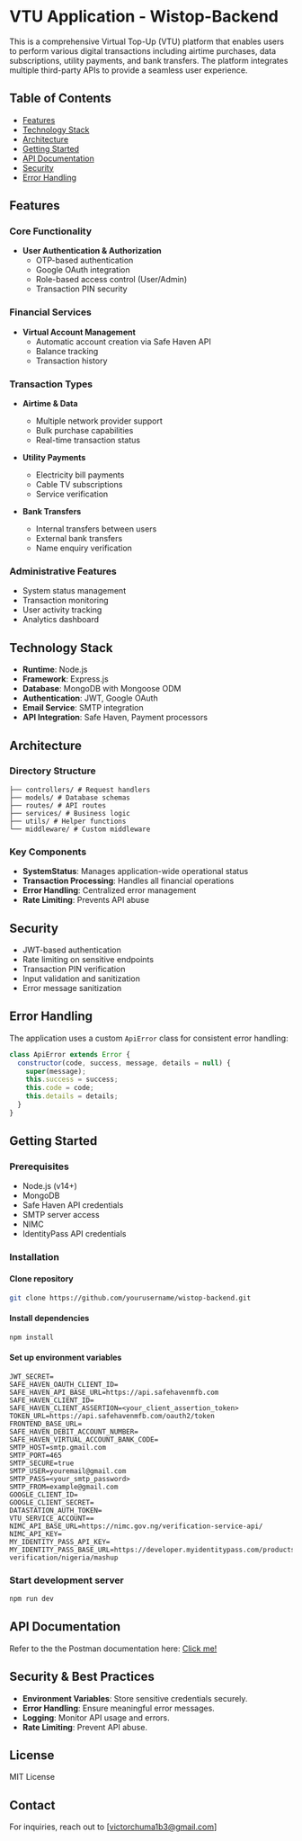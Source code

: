 # VTU Application - Wistop-Backend

This is a comprehensive Virtual Top-Up (VTU) platform that enables users to perform various digital transactions including airtime purchases, data subscriptions, utility payments, and bank transfers. The platform integrates multiple third-party APIs to provide a seamless user experience.

## Table of Contents

- [Features](#features)
- [Technology Stack](#technology-stack)
- [Architecture](#architecture)
- [Getting Started](#getting-started)
- [API Documentation](#api-documentation)
- [Security](#security)
- [Error Handling](#error-handling)

## Features

### Core Functionality

- **User Authentication & Authorization**
  - OTP-based authentication
  - Google OAuth integration
  - Role-based access control (User/Admin)
  - Transaction PIN security

### Financial Services

- **Virtual Account Management**
  - Automatic account creation via Safe Haven API
  - Balance tracking
  - Transaction history

### Transaction Types

- **Airtime & Data**

  - Multiple network provider support
  - Bulk purchase capabilities
  - Real-time transaction status

- **Utility Payments**

  - Electricity bill payments
  - Cable TV subscriptions
  - Service verification

- **Bank Transfers**
  - Internal transfers between users
  - External bank transfers
  - Name enquiry verification

### Administrative Features

- System status management
- Transaction monitoring
- User activity tracking
- Analytics dashboard

## Technology Stack

- **Runtime**: Node.js
- **Framework**: Express.js
- **Database**: MongoDB with Mongoose ODM
- **Authentication**: JWT, Google OAuth
- **Email Service**: SMTP integration
- **API Integration**: Safe Haven, Payment processors

## Architecture

### Directory Structure

```
├── controllers/ # Request handlers
├── models/ # Database schemas
├── routes/ # API routes
├── services/ # Business logic
├── utils/ # Helper functions
└── middleware/ # Custom middleware
```

### Key Components

- **SystemStatus**: Manages application-wide operational status
- **Transaction Processing**: Handles all financial operations
- **Error Handling**: Centralized error management
- **Rate Limiting**: Prevents API abuse

## Security

- JWT-based authentication
- Rate limiting on sensitive endpoints
- Transaction PIN verification
- Input validation and sanitization
- Error message sanitization

## Error Handling

The application uses a custom `ApiError` class for consistent error handling:

```javascript
class ApiError extends Error {
  constructor(code, success, message, details = null) {
    super(message);
    this.success = success;
    this.code = code;
    this.details = details;
  }
}
```

## Getting Started

### Prerequisites

- Node.js (v14+)
- MongoDB
- Safe Haven API credentials
- SMTP server access
- NIMC
- IdentityPass API credentials

### Installation

#### Clone repository

```bash
git clone https://github.com/yourusername/wistop-backend.git
```

#### Install dependencies

```bash
npm install
```

#### Set up environment variables

```env
JWT_SECRET=
SAFE_HAVEN_OAUTH_CLIENT_ID=
SAFE_HAVEN_API_BASE_URL=https://api.safehavenmfb.com
SAFE_HAVEN_CLIENT_ID=
SAFE_HAVEN_CLIENT_ASSERTION=<your_client_assertion_token>
TOKEN_URL=https://api.safehavenmfb.com/oauth2/token
FRONTEND_BASE_URL=
SAFE_HAVEN_DEBIT_ACCOUNT_NUMBER=
SAFE_HAVEN_VIRTUAL_ACCOUNT_BANK_CODE=
SMTP_HOST=smtp.gmail.com
SMTP_PORT=465
SMTP_SECURE=true
SMTP_USER=youremail@gmail.com
SMTP_PASS=<your_smtp_password>
SMTP_FROM=example@gmail.com
GOOGLE_CLIENT_ID=
GOOGLE_CLIENT_SECRET=
DATASTATION_AUTH_TOKEN=
VTU_SERVICE_ACCOUNT==
NIMC_API_BASE_URL=https://nimc.gov.ng/verification-service-api/
NIMC_API_KEY=
MY_IDENTITY_PASS_API_KEY=
MY_IDENTITY_PASS_BASE_URL=https://developer.myidentitypass.com/products/data-verification/nigeria/mashup
```

### Start development server

```bash
npm run dev
```

## API Documentation

Refer to the the Postman documentation here: [Click me!]()

## Security & Best Practices

- **Environment Variables**: Store sensitive credentials securely.
- **Error Handling**: Ensure meaningful error messages.
- **Logging**: Monitor API usage and errors.
- **Rate Limiting**: Prevent API abuse.

## License

MIT License

## Contact

For inquiries, reach out to [victorchuma1b3@gmail.com]
